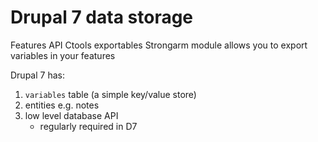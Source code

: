 # Drupal 7 data storage

Features API Ctools exportables Strongarm module allows you to export variables
in your features

Drupal 7 has:

1. `variables` table (a simple key/value store)
2. entities e.g. notes
3. low level database API
    - regularly required in D7

